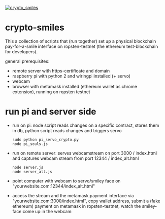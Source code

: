 [![crypto_smiles](http://i.imgur.com/Ot5DWAW.png)](https://vimeo.com/258816720)


# crypto-smiles

This a collection of scripts that (run together) set up a physical blockchain pay-for-a-smile interface on ropsten-testnet (the ethereum test-blockchain for developers). 

general prerequisites:

- remote server with https-certificate and domain
- raspberry pi with python 2 and wiringpi installed
  (+ servo)
- webcam
- browser with metamask installed (ethereum wallet as chrome extension), running on ropsten testnet

# run pi and server side


- run on pi: node script reads changes on a specific contract, stores them in db, python script reads changes and triggers servo
  ```
  sudo python pi_servo_crypto.py
  node pi_souls.js
  
  ```
  
- run on remote server: serves webcamstream on port 3000 / index.html and captures webcam stream from port 12344 / index_alt.html
  ```
  node server.js
  node server_alt.js
  ```

- point computer with webcam to servo/smiley face on "yourwebsite.com:12344/index_alt.html"
- access the stream and the metamask payment interface via "yourwebsite.com:3000/index.html", 
  copy wallet address, submit a (fake ethereum) payment on metamask in ropsten-testnet, watch the smiley-face come up in the webcam
